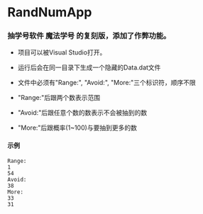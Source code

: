 # RandNumApp
### 抽学号软件 魔法学号 的复刻版，添加了作弊功能。
- 项目可以被Visual Studio打开。

- 运行后会在同一目录下生成一个隐藏的Data.dat文件

- 文件中必须有"Range:", "Avoid:", "More:"三个标识符，顺序不限

- "Range:"后跟两个数表示范围

- "Avoid:"后跟任意个数的数表示不会被抽到的数

- "More:"后跟概率(1~100)与要抽到更多的数

#### 示例
```
Range:
1
54
Avoid:
38
More:
33
31
```